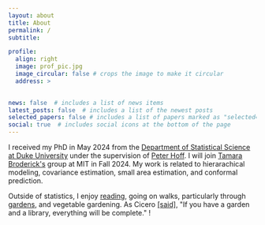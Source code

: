 ```yaml
---
layout: about
title: About
permalink: /
subtitle: 

profile:
  align: right
  image: prof_pic.jpg
  image_circular: false # crops the image to make it circular
  address: >
   

news: false  # includes a list of news items
latest_posts: false  # includes a list of the newest posts
selected_papers: false # includes a list of papers marked as "selected={true}"
social: true  # includes social icons at the bottom of the page
---
```



I received my PhD in May 2024 from the [Department of Statistical Science at Duke University](http://stat.duke.edu) under the supervision of [Peter Hoff](http://pdhoff.github.io). I will join [Tamara Broderick's](https://tamarabroderick.com/) group at MIT in Fall 2024.
My work is related to hierarachical modeling, covariance estimation, small area estimation, and conformal prediction.

<!---Broadly, I develop methodology that improves inferential precision in analyses with data obtained from multiple groups. I am particularly interested in developing straightforward methods that are robust to mis-specification without sacrificing usefulness. --->



Outside of statistics, I enjoy [reading](https://www.goodreads.com/user/show/86311097-bets-bersson), going on walks, particularly through [gardens](https://www.instagram.com/bs_fave_flowers/), and vegetable gardening. As Cicero [[said]](https://pages.pomona.edu/~cmc24747/sources/cic_web/cic_fam_9.htm), "If you have a garden and a library, everything will be complete." !
